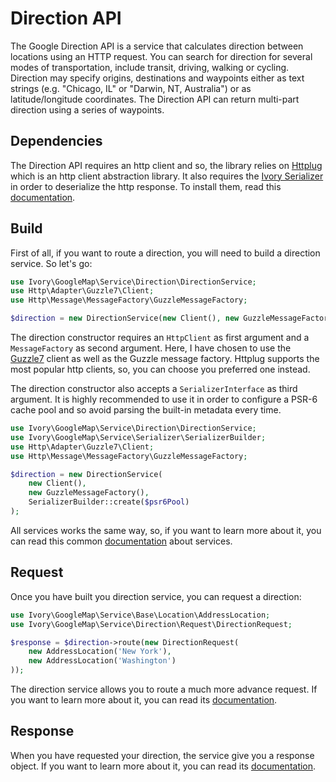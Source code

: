 # Direction API

The Google Direction API is a service that calculates direction between locations using an HTTP request. You can
search for direction for several modes of transportation, include transit, driving, walking or cycling. Direction
may specify origins, destinations and waypoints either as text strings (e.g. "Chicago, IL" or "Darwin, NT, Australia")
or as latitude/longitude coordinates. The Direction API can return multi-part direction using a series of waypoints.

## Dependencies

The Direction API requires an http client and so, the library relies on [Httplug](http://httplug.io/) which is an http 
client abstraction library. It also requires the [Ivory Serializer](https://github.com/egeloen/ivory-serializer) in 
order to deserialize the http response. To install them, read this [documentation](/doc/installation.md).

## Build

First of all, if you want to route a direction, you will need to build a direction service. So let's go:

``` php
use Ivory\GoogleMap\Service\Direction\DirectionService;
use Http\Adapter\Guzzle7\Client;
use Http\Message\MessageFactory\GuzzleMessageFactory;

$direction = new DirectionService(new Client(), new GuzzleMessageFactory());
```

The direction constructor requires an `HttpClient` as first argument and a `MessageFactory` as second argument. Here, 
I have chosen to use the [Guzzle7](http://docs.guzzlephp.org/en/latest/psr7.html) client as well as the Guzzle message 
factory. Httplug supports the most popular http clients, so, you can choose you preferred one instead.

The direction constructor also accepts a `SerializerInterface` as third argument. It is highly recommended to use it 
in order to configure a PSR-6 cache pool and so avoid parsing the built-in metadata every time.

``` php
use Ivory\GoogleMap\Service\Direction\DirectionService;
use Ivory\GoogleMap\Service\Serializer\SerializerBuilder;
use Http\Adapter\Guzzle7\Client;
use Http\Message\MessageFactory\GuzzleMessageFactory;

$direction = new DirectionService(
    new Client(),
    new GuzzleMessageFactory(),
    SerializerBuilder::create($psr6Pool)
);
```

All services works the same way, so, if you want to learn more about it, you can read this common 
[documentation](/doc/service/service.md) about services.

## Request

Once you have built you direction service, you can request a direction:

``` php
use Ivory\GoogleMap\Service\Base\Location\AddressLocation;
use Ivory\GoogleMap\Service\Direction\Request\DirectionRequest;

$response = $direction->route(new DirectionRequest(
    new AddressLocation('New York'), 
    new AddressLocation('Washington')
));
```

The direction service allows you to route a much more advance request. If you want to learn more about it, you can 
read its [documentation](/doc/service/direction/direction_request.md).

## Response

When you have requested your direction, the service give you a response object. If you want to learn more about it, you 
can read its [documentation](/doc/service/direction/direction_response.md).

